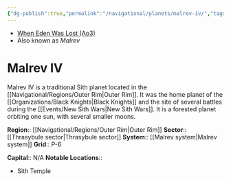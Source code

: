 ```yaml
---
{"dg-publish":true,"permalink":"/navigational/planets/malrev-iv/","tags":["map","planet"],"noteIcon":"saber1"}
---
```


- [When Eden Was Lost (Ao3)](https://archiveofourown.org/works/19334440)
- Also known as *Malrev*
# Malrev IV
Malrev IV is a traditional Sith planet located in the [[Navigational/Regions/Outer Rim\|Outer Rim]]. It was the home planet of the [[Organizations/Black Knights\|Black Knights]] and the site of several battles during the [[Events/New Sith Wars\|New Sith Wars]]. It is a forested planet orbiting one sun, with several smaller moons. 

**Region**::  [[Navigational/Regions/Outer Rim\|Outer Rim]]
**Sector**::  [[Thrasybule sector\|Thrasybule sector]]
**System**::  [[Malrev system\|Malrev system]]
**Grid**::  P-6

**Capital**::  N/A
**Notable Locations**::
- Sith Temple
